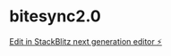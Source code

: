 # bitesync2.0

[Edit in StackBlitz next generation editor ⚡️](https://stackblitz.com/~/github.com/cloudboy-jh/bitesync2.0)